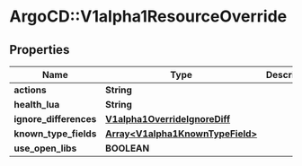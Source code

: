 # ArgoCD::V1alpha1ResourceOverride

## Properties
Name | Type | Description | Notes
------------ | ------------- | ------------- | -------------
**actions** | **String** |  | [optional] 
**health_lua** | **String** |  | [optional] 
**ignore_differences** | [**V1alpha1OverrideIgnoreDiff**](V1alpha1OverrideIgnoreDiff.md) |  | [optional] 
**known_type_fields** | [**Array&lt;V1alpha1KnownTypeField&gt;**](V1alpha1KnownTypeField.md) |  | [optional] 
**use_open_libs** | **BOOLEAN** |  | [optional] 


